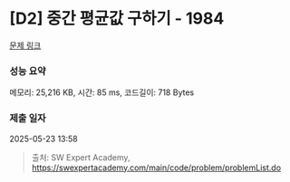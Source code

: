 # [D2] 중간 평균값 구하기 - 1984 

[문제 링크](https://swexpertacademy.com/main/code/problem/problemDetail.do?contestProbId=AV5Pw_-KAdcDFAUq) 

### 성능 요약

메모리: 25,216 KB, 시간: 85 ms, 코드길이: 718 Bytes

### 제출 일자

2025-05-23 13:58



> 출처: SW Expert Academy, https://swexpertacademy.com/main/code/problem/problemList.do